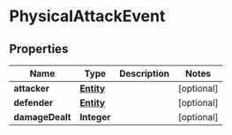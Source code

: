 
# PhysicalAttackEvent

## Properties
Name | Type | Description | Notes
------------ | ------------- | ------------- | -------------
**attacker** | [**Entity**](Entity.md) |  |  [optional]
**defender** | [**Entity**](Entity.md) |  |  [optional]
**damageDealt** | **Integer** |  |  [optional]



